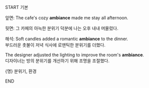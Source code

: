 START
기본

앞면:
The cafe's cozy **ambiance** made me stay all afternoon.

뒷면:
그 카페의 아늑한 분위기 덕분에 나는 오후 내내 머물렀다.

해석:
Soft candles added a romantic **ambiance** to the dinner.  
부드러운 촛불이 저녁 식사에 로맨틱한 분위기를 더했다.

The designer adjusted the lighting to improve the room's **ambiance**.  
디자이너는 방의 분위기를 개선하기 위해 조명을 조절했다.

{명} 분위기, 환경
<!--ID: 1744881334133-->
END